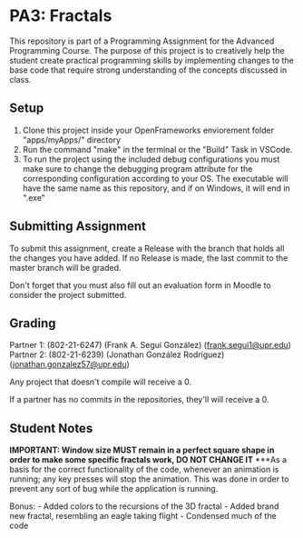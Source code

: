 # PA3: Fractals
This repository is part of a Programming Assignment for the Advanced Programming Course. 
The purpose of this project is to creatively help the student create practical programming skills by implementing changes to the base code that require strong understanding of the concepts discussed in class.

## Setup
1. Clone this project inside your OpenFrameworks enviorement folder "apps/myApps/" directory
2. Run the command "make" in the terminal or the "Build" Task in VSCode.
3. To run the project using the included debug configurations you must make sure to change the debugging program attribute for the corresponding configuration according to your OS. The executable will have the same name as this repository, and if on Windows, it 
will end in ".exe"

## Submitting Assignment
To submit this assignment, create a Release with the branch that holds all the changes you have added. If no Release is made, the last commit to the master branch will be graded.

Don't forget that you must also fill out an evaluation form in Moodle to consider the project submitted.

## Grading

Partner 1: (802-21-6247) (Frank A. Seguí González) (frank.segui1@upr.edu)
Partner 2: (802-21-6239) (Jonathan González Rodríguez) (jonathan.gonzalez57@upr.edu)

Any project that doesn't compile will receive a 0.

If a partner has no commits in the repositories, they'll will receive a 0.

## Student Notes
**IMPORTANT: Window size MUST remain in a perfect square shape in order to make some specific fractals work, DO NOT CHANGE IT**
   ***As a basis for the correct functionality of the code, whenever an animation is running; any key presses will stop the animation.
        This was done in order to prevent any sort of bug while the application is running.

Bonus:
     - Added colors to the recursions of the 3D fractal
     - Added brand new fractal, resembling an eagle taking flight
     - Condensed much of the code